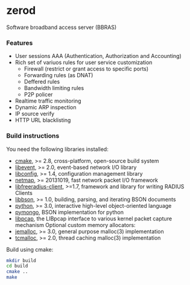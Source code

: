 # zerod

Software broadband access server (BBRAS)

### Features

- User sessions AAA (Authentication, Authorization and Accounting)
- Rich set of variuos rules for user service customization
  - Firewall (restrict or grant access to specific ports)
  - Forwarding rules (as DNAT)
  - Deffered rules
  - Bandwidth limiting rules
  - P2P policer
- Realtime traffic monitoring
- Dynamic ARP inspection
- IP source verify
- HTTP URL blacklisting


### Build instructions

You need the following libraries installed:
- [cmake](http://www.cmake.org/), >= 2.8, cross-platform, open-source build system
- [libevent](http://libevent.org/), >= 2.0, event-based network I/O library
- [libconfig](https://github.com/hyperrealm/libconfig), >= 1.4, configuration management library
- [netmap](https://github.com/luigirizzo/netmap), >= 20131019, fast network packet I/O framework
- [libfreeradius-client](https://github.com/FreeRADIUS/freeradius-client), >=1.7, framework and library for writing RADIUS Clients
- [libbson](https://github.com/mongodb/libbson), >= 1.0, building, parsing, and iterating BSON documents
- [python](https://www.python.org/), >= 3.0, interactive high-level object-oriented language
- [pymongo](https://github.com/mongodb/mongo-python-driver), BSON implementation for python
- [libpcap](https://github.com/the-tcpdump-group/libpcap.git), the LIBpcap interface to various kernel packet capture mechanism
Optional custom memory allocators:
- [jemalloc](https://github.com/jemalloc/jemalloc), >= 3.0, general purpose malloc(3) implementation
- [tcmalloc](https://github.com/gperftools/gperftools), >= 2.0, thread caching malloc(3) implementation

Build using cmake:
```bash
mkdir build
cd build
cmake ..
make
```
